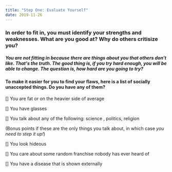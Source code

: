 ```yaml
---
title: "Step One: Evaluate Yourself"
date: 2019-11-26
---
```


### In order to fit in, you must identify your strengths and weaknesses. What are you good at? Why do others critisize you? 

##### You are not fitting in because there are things about you that others don't like. That's the truth. The good thing is, if you try hard enough, you will be able to change. The question is, how hard are you going to try?

#### To make it easier for you to find your flaws, here is a list of socially unaccepted things. Do you have any of them?

[] You are fat or on the heavier side of average

[] You have glasses

[] You talk about any of the following: science , politics, religion

(Bonus points if these are the only things you talk about, in which case *you need to step it up!*)

[] You look hideous

[] You care about some random franchise nobody has ever heard of

[] You have a disease that is shown externally

